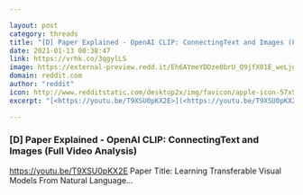 ```yaml
---

layout: post
category: threads
title: "[D] Paper Explained - OpenAI CLIP: ConnectingText and Images (Full Video Analysis)"
date: 2021-01-13 00:38:47
link: https://vrhk.co/3qgylLS
image: https://external-preview.redd.it/Eh6AYmeYDDze0brU_Q9jfX01E_weLjd0LUi2vi4E9tg.jpg?width=480&height=251.308900524&auto=webp&crop=480:251.308900524,smart&s=3e0cb1f21261c3a1dbe68064eb69c53cf33a32af
domain: reddit.com
author: "reddit"
icon: http://www.redditstatic.com/desktop2x/img/favicon/apple-icon-57x57.png
excerpt: "[<https://youtu.be/T9XSU0pKX2E>](<https://youtu.be/T9XSU0pKX2E>) Paper Title: Learning Transferable Visual Models From Natural Language..."

---
```


### [D] Paper Explained - OpenAI CLIP: ConnectingText and Images (Full Video Analysis)

[<https://youtu.be/T9XSU0pKX2E>](<https://youtu.be/T9XSU0pKX2E>) Paper Title: Learning Transferable Visual Models From Natural Language...